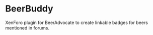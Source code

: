 # BeerBuddy
XenForo plugin for BeerAdvocate to create linkable badges for beers mentioned in forums.
